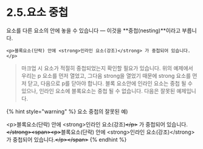 # 2.5.요소 중첩

 요소를 다른 요소의 안에 놓을 수 있습니다 — 이것을 **중첩\(nesting\)**이라고 부릅니다.

```text
<p>블록요소(단락) 안에 <strong>인라인 요소(강조)</strong> 가 중첩되어 있습니다.</p>
```

> 마크업 시 요소가 적절히 중첩되었는지 확인할 필요가 있습니다. 위의 예제에서 우리는 p 요소를 먼저 열었고, 그다음 strong을 열었기 때문에 strong 요소를 먼저 닫고, 다음으로 p를 닫아야 합니다. 블록 요소안에 인라인 요소는 중첩 될 수 있으나, 인라인 요소에 블록요소는 중첩 될 수 없습니다. 다음은 잘못된 예제입니다.

{% hint style="warning" %}
요소 중첩의 잘못된 예\)

&lt;p&gt;블록요소\(단락\) 안에 &lt;strong&gt;인라인 요소\(강조\)~~&lt;/p&gt;~~ 가 중첩되어 있습니다.~~&lt;/strong&gt;&lt;span&gt;&lt;p&gt;~~블록요소\(단락\) 안에 &lt;strong&gt;인라인 요소\(강조\)&lt;/strong&gt; 가 중첩되어 있습니다.~~&lt;/p&gt;&lt;/span&gt;~~
{% endhint %}

